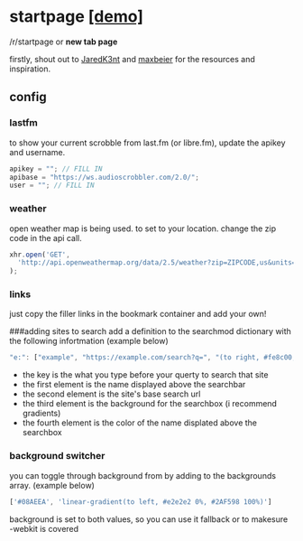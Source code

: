 # startpage [[demo]](https://www.bysimeon.com/start.html)

/r/startpage or **new tab page**

firstly, shout out to [JaredK3nt](https://github.com/Jaredk3nt/homepage) and [maxbeier](https://github.com/maxbeier/text-spinners) for the resources and inspiration.

## config

  ### lastfm
  to show your current scrobble from last.fm (or libre.fm), update the apikey and username.

  ```javascript
  apikey = ""; // FILL IN
  apibase = "https://ws.audioscrobbler.com/2.0/";
  user = ""; // FILL IN
  ```

  ### weather
  open weather map is being used. to set to your location. change the zip code in the api call.

  ```javascript
  xhr.open('GET',
    'http://api.openweathermap.org/data/2.5/weather?zip=ZIPCODE,us&units=Imperial&appid=APIKEY'
  );
  ```

  ### links
  just copy the filler links in the bookmark container and add your own!

  ###adding sites to search
  add a definition to the searchmod dictionary with the following infortmation (example below)

  ```javascript
  "e:": ["example", "https://example.com/search?q=", "(to right, #fe8c00, #f83600)", "#fe8c00"]
  ```

- the key is the what you type before your querty to search that site
- the first element is the name displayed above the searchbar
- the second element is the site's base search url
- the third element is the background for the searchbox (i recommend gradients)
- the fourth element is the color of the name displated above the searchbox


### background switcher
you can toggle through background from by adding to the backgrounds array. (example below)

  ```javascript
  ['#08AEEA', 'linear-gradient(to left, #e2e2e2 0%, #2AF598 100%)']
  ```

  background is set to both values, so you can use it fallback or to makesure -webkit is covered
